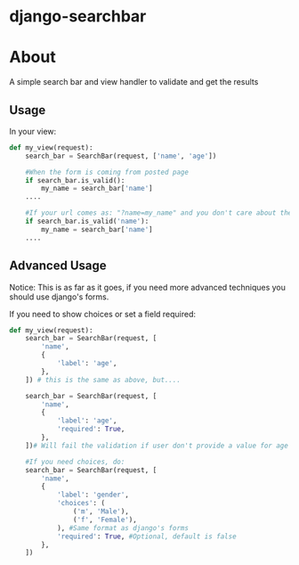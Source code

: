 django-searchbar
============

# About

A simple search bar and view handler to validate and get the results

## Usage

In your view:

```python
def my_view(request):
    search_bar = SearchBar(request, ['name', 'age'])

    #When the form is coming from posted page
    if search_bar.is_valid():
        my_name = search_bar['name']
    ....

    #If your url comes as: "?name=my_name" and you don't care about the age, do this instead:
    if search_bar.is_valid('name'):
        my_name = search_bar['name']
    ....
```

## Advanced Usage

Notice: This is as far as it goes, if you need more advanced techniques you should use django's forms.

If you need to show choices or set a field required:

```python
def my_view(request):
    search_bar = SearchBar(request, [
        'name',
        {
            'label': 'age',
        },
    ]) # this is the same as above, but....

    search_bar = SearchBar(request, [
        'name',
        {
            'label': 'age',
            'required': True,
        },
    ])# Will fail the validation if user don't provide a value for age

    #If you need choices, do:
    search_bar = SearchBar(request, [
        'name',
        {
            'label': 'gender',
            'choices': (
                ('m', 'Male'),
                ('f', 'Female'),
            ), #Same format as django's forms
            'required': True, #Optional, default is false
        },
    ])

```
